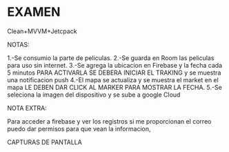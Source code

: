 # EXAMEN
Clean+MVVM+Jetcpack

NOTAS:

1.-Se consumio la parte de peliculas.
2.-Se guarda en Room las peliculas para uso sin internet.
3.-Se agrega la ubicacion en Firebase y la fecha cada 5 minutos PARA ACTIVARLA SE DEBERA INICIAR EL TRAKING y se muestra una notificacion push
4.-El mapa se actualiza y se muestra el market en el mapa LE DEBEN DAR CLICK AL MARKER PARA MOSTRAR LA FECHA.
5.-Se seleciona la imagen del dispositivo y se sube a google Cloud

NOTA EXTRA:

Para acceder a firebase y ver los registros si me proporcionan el correo puedo dar permisos para que vean la informacion,

CAPTURAS DE PANTALLA
